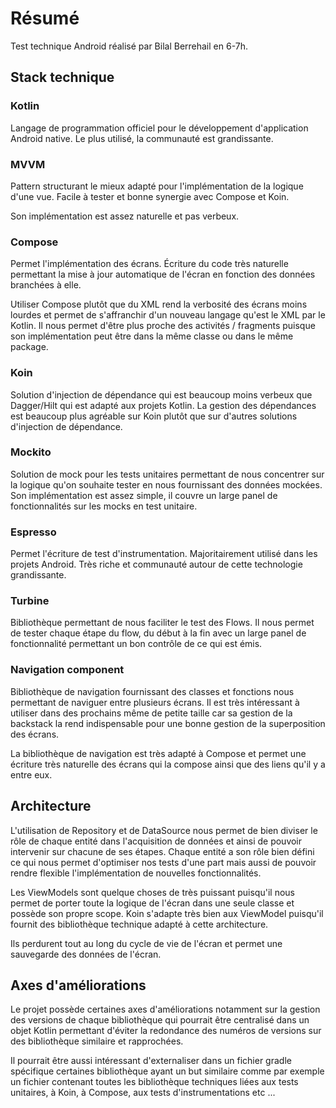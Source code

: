 # Résumé

Test technique Android réalisé par Bilal Berrehail en 6-7h.

## Stack technique

### Kotlin
Langage de programmation officiel pour le développement d'application Android native. Le plus utilisé, la communauté est grandissante.

### MVVM
Pattern structurant le mieux adapté pour l'implémentation de la logique d'une vue. Facile à tester et bonne synergie avec Compose et Koin.

Son implémentation est assez naturelle et pas verbeux.

### Compose
Permet l'implémentation des écrans. Écriture du code très naturelle permettant la mise à jour automatique de l'écran en fonction des données branchées à elle.

Utiliser Compose plutôt que du XML rend la verbosité des écrans moins lourdes et permet de s'affranchir d'un nouveau langage qu'est le XML par le Kotlin. Il nous permet d'être plus proche des activités / fragments puisque son implémentation peut être dans la même classe ou dans le même package.

### Koin
Solution d'injection de dépendance qui est beaucoup moins verbeux que Dagger/Hilt qui est adapté aux projets Kotlin. La gestion des dépendances est beaucoup plus agréable sur Koin plutôt que sur d'autres solutions d'injection de dépendance.

### Mockito
Solution de mock pour les tests unitaires permettant de nous concentrer sur la logique qu'on souhaite tester en nous fournissant des données mockées. Son implémentation est assez simple, il couvre un large panel de fonctionnalités sur les mocks en test unitaire.

### Espresso
Permet l'écriture de test d'instrumentation. Majoritairement utilisé dans les projets Android. Très riche et communauté autour de cette technologie grandissante.

### Turbine
Bibliothèque permettant de nous faciliter le test des Flows. Il nous permet de tester chaque étape du flow, du début à la fin avec un large panel de fonctionnalité permettant un bon contrôle de ce qui est émis.

### Navigation component
Bibliothèque de navigation fournissant des classes et fonctions nous permettant de naviguer entre plusieurs écrans. Il est très intéressant à utiliser dans des prochains même de petite taille car sa gestion de la backstack la rend indispensable pour une bonne gestion de la superposition des écrans.

La bibliothèque de navigation est très adapté à Compose et permet une écriture très naturelle des écrans qui la compose ainsi que des liens qu'il y a entre eux.

## Architecture

L'utilisation de Repository et de DataSource nous permet de bien diviser le rôle de chaque entité dans l'acquisition de données et ainsi de pouvoir intervenir sur chacune de ses étapes. Chaque entité a son rôle bien défini ce qui nous permet d'optimiser nos tests d'une part mais aussi de pouvoir rendre flexible l'implémentation de nouvelles fonctionnalités.

Les ViewModels sont quelque choses de très puissant puisqu'il nous permet de porter toute la logique de l'écran dans une seule classe et possède son propre scope. Koin s'adapte très bien aux ViewModel puisqu'il fournit des bibliothèque technique adapté à cette architecture.

Ils perdurent tout au long du cycle de vie de l'écran et permet une sauvegarde des données de l'écran.

## Axes d'améliorations

Le projet possède certaines axes d'améliorations notamment sur la gestion des versions de chaque bibliothèque qui pourrait être centralisé dans un objet Kotlin permettant d'éviter la redondance des numéros de versions sur des bibliothèque similaire et rapprochées.

Il pourrait être aussi intéressant d'externaliser dans un fichier gradle spécifique certaines bibliothèque ayant un but similaire comme par exemple un fichier contenant toutes les bibliothèque techniques liées aux tests unitaires, à Koin, à Compose, aux tests d'instrumentations etc ...